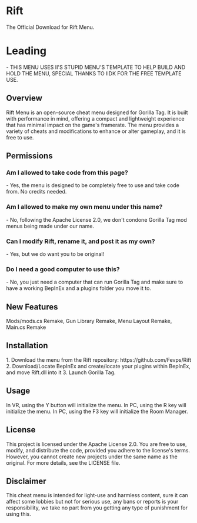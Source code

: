 <H1>Rift</H1>
The Official Download for Rift Menu.

<H1>Leading</H1>
- THIS MENU USES II'S STUPID MENU'S TEMPLATE TO HELP BUILD AND HOLD THE MENU, SPECIAL THANKS TO IIDK FOR THE FREE TEMPLATE USE.

<H2>Overview</H2>
Rift Menu is an open-source cheat menu designed for Gorilla Tag. It is built with performance in mind, offering a compact and lightweight experience that has minimal impact on the game's framerate. The menu provides a variety of cheats and modifications to enhance or alter gameplay, and it is free to use.

<H2>Permissions</H2>
<H3>Am I allowed to take code from this page?</H3>
- Yes, the menu is designed to be completely free to use and take code from. No credits needed.
<H3>Am I allowed to make my own menu under this name?</H3>
- No, following the Apache License 2.0, we don't condone Gorilla Tag mod menus being made under our name.
<H3>Can I modify Rift, rename it, and post it as my own?</H3>
- Yes, but we do want you to be original!
<H3>Do I need a good computer to use this?</H3>
- No, you just need a computer that can run Gorilla Tag and make sure to have a working BepInEx and a plugins folder you move it to.

<H2>New Features</H2>
Mods/mods.cs Remake, Gun Library Remake, Menu Layout Remake, Main.cs Remake

<H2>Installation</H2>
1. Download the menu from the Rift repository: https://github.com/Fevps/Rift
2. Download/Locate BepInEx and create/locate your plugins within BepInEx, and move Rift.dll into it
3. Launch Gorilla Tag.

<H2>Usage</H2>
In VR, using the Y button will initialize the menu.
In PC, using the R key will initialize the menu.
In PC, using the F3 key will initialize the Room Manager.

<H2>License</H2>
This project is licensed under the Apache License 2.0. You are free to use, modify, and distribute the code, provided you adhere to the license's terms. However, you cannot create new projects under the same name as the original. For more details, see the LICENSE file.

<H2>Disclaimer</H2>
This cheat menu is intended for light-use and harmless content, sure it can affect some lobbies but not for serious use, any bans or reports is your responsibility, we take no part from you getting any type of punishment for using this.
